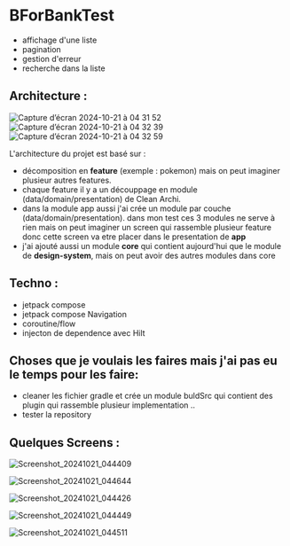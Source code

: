 # BForBankTest
 - affichage d'une liste
 - pagination
 - gestion d'erreur
 - recherche dans la liste


## Architecture : 

![Capture d’écran 2024-10-21 à 04 31 52](https://github.com/user-attachments/assets/48991841-b9bb-4401-b6df-175fc1c43b14)
![Capture d’écran 2024-10-21 à 04 32 39](https://github.com/user-attachments/assets/3d24d737-7b6e-4efa-9884-ed248e45b658)
![Capture d’écran 2024-10-21 à 04 32 59](https://github.com/user-attachments/assets/5f875fd8-b907-414c-af7f-80c2f1e0afa4)

L'architecture du projet est basé sur : 
  - décomposition en **feature** (exemple : pokemon) mais on peut imaginer plusieur autres features.
  - chaque feature il y a un découppage en module (data/domain/presentation) de Clean Archi.
  - dans la module app aussi j'ai crée un module par couche (data/domain/presentation). dans mon test ces 3 modules ne serve à rien mais on peut imaginer un screen qui rassemble 
     plusieur feature donc cette screen va etre placer dans le presentation de **app**
  - j'ai ajouté aussi un module **core** qui contient aujourd'hui que le module de **design-system**, mais on peut avoir des autres modules dans core

## Techno :
  - jetpack compose
  - jetpack compose Navigation
  - coroutine/flow
  - injecton de dependence avec Hilt

## Choses que je voulais les faires mais j'ai pas eu le temps pour les faire:
  - cleaner les fichier gradle et crée un module buldSrc qui contient des plugin qui rassemble plusieur implementation ..
  - tester la repository

## Quelques Screens :

![Screenshot_20241021_044409](https://github.com/user-attachments/assets/7f0f6616-9576-4a73-91a7-9446453a4f67)

![Screenshot_20241021_044644](https://github.com/user-attachments/assets/95ef7b5c-5186-4c9e-8dde-4df48ec8fa97)

![Screenshot_20241021_044426](https://github.com/user-attachments/assets/40c5f7dd-f7a1-420e-8274-465a349a7993)

![Screenshot_20241021_044449](https://github.com/user-attachments/assets/a17e4137-6c86-4298-8f94-b2c5cfcc89e6)

![Screenshot_20241021_044511](https://github.com/user-attachments/assets/6ba67da1-91cf-4231-a25f-e241020c69da)
